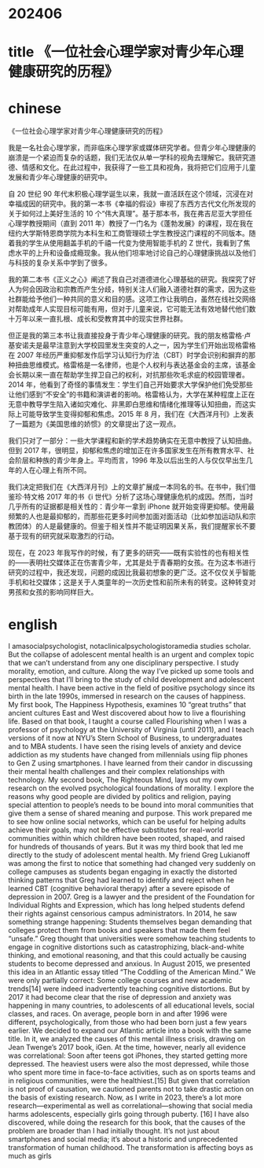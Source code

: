 
# 202406

# title  《一位社会心理学家对青少年心理健康研究的历程》

# chinese 

《一位社会心理学家对青少年心理健康研究的历程》

我是一名社会心理学家，而非临床心理学家或媒体研究学者。但青少年心理健康的崩溃是一个紧迫而复杂的话题，我们无法仅从单一学科的视角去理解它。我研究道德、情感和文化。在此过程中，我获得了一些工具和视角，我将把它们应用于儿童发展和青少年心理健康的研究中。

自 20 世纪 90 年代末积极心理学诞生以来，我就一直活跃在这个领域，沉浸在对幸福成因的研究中。我的第一本书《幸福的假设》审视了东西方古代文化所发现的关于如何过上美好生活的 10 个“伟大真理”。基于那本书，我在弗吉尼亚大学担任心理学教授期间（直到 2011 年）教授了一门名为《蓬勃发展》的课程，现在我在纽约大学斯特恩商学院为本科生和工商管理硕士学生教授这门课程的不同版本。随着我的学生从使用翻盖手机的千禧一代变为使用智能手机的 Z 世代，我看到了焦虑水平的上升和设备成瘾现象。我从他们坦率地讨论自己的心理健康挑战以及他们与科技的复杂关系中学到了很多。

我的第二本书《正义之心》阐述了我自己对道德进化心理基础的研究。我探究了好人为何会因政治和宗教而产生分歧，特别关注人们融入道德社群的需求，因为这些社群能给予他们一种共同的意义和目的感。这项工作让我明白，虽然在线社交网络对帮助成年人实现目标可能有用，但对于儿童来说，它可能无法有效地替代他们数十万年以来一直扎根、成长和受教育其中的现实世界社群。

但正是我的第三本书让我直接投身于青少年心理健康的研究。我的朋友格雷格·卢基安诺夫是最早注意到大学校园里发生突变的人之一，因为学生们开始出现格雷格在 2007 年经历严重抑郁发作后学习认知行为疗法（CBT）时学会识别和摒弃的那种扭曲思维模式。格雷格是一名律师，也是个人权利与表达基金会的主席，该基金会长期以来一直在帮助学生捍卫自己的权利，对抗那些吹毛求疵的校园管理者。2014 年，他看到了奇怪的事情发生：学生们自己开始要求大学保护他们免受那些让他们感到“不安全”的书籍和演讲者的影响。格雷格认为，大学在某种程度上正在无意中教导学生陷入诸如灾难化、非黑即白思维和情绪化推理等认知扭曲，而这实际上可能导致学生变得抑郁和焦虑。2015 年 8 月，我们在《大西洋月刊》上发表了一篇题为《美国思维的娇惯》的文章提出了这一观点。

我们只对了一部分：一些大学课程和新的学术趋势确实在无意中教授了认知扭曲。但到 2017 年，很明显，抑郁和焦虑的增加正在许多国家发生在所有教育水平、社会阶层和种族的青少年身上。平均而言，1996 年及以后出生的人与仅仅早出生几年的人在心理上有所不同。

我们决定把我们在《大西洋月刊》上的文章扩展成一本同名的书。在书中，我们借鉴珍·特文格 2017 年的书《i 世代》分析了这场心理健康危机的成因。然而，当时几乎所有的证据都是相关性的：青少年一拿到 iPhone 就开始变得更抑郁。使用最频繁的人也是最抑郁的，而那些花更多时间参加面对面活动（比如参加运动队和宗教团体）的人是最健康的。但鉴于相关性并不能证明因果关系，我们提醒家长不要基于现有的研究就采取激烈的行动。

现在，在 2023 年我写作的时候，有了更多的研究——既有实验性的也有相关性的——表明社交媒体正在伤害青少年，尤其是处于青春期的女孩。在为这本书进行研究的过程中，我还发现，问题的成因比我最初想象的更广泛。这不仅仅关乎智能手机和社交媒体；这是关于人类童年的一次历史性和前所未有的转变。这种转变对男孩和女孩的影响同样巨大。

# english
I amasocialpsychologist, notaclinicalpsychologistoramedia
studies scholar. But the collapse of adolescent mental health is an urgent
and complex topic that we can’t understand from any one disciplinary
perspective. I study morality, emotion, and culture. Along the way I’ve
picked up some tools and perspectives that I’ll bring to the study of child
development and adolescent mental health.
I have been active in the field of positive psychology since its birth in
the late 1990s, immersed in research on the causes of happiness. My first
book, The Happiness Hypothesis, examines 10 “great truths” that ancient
cultures East and West discovered about how to live a flourishing life.
Based on that book, I taught a course called Flourishing when I was a
professor of psychology at the University of Virginia (until 2011), and I
teach versions of it now at NYU’s Stern School of Business, to
undergraduates and to MBA students. I have seen the rising levels of
anxiety and device addiction as my students have changed from millennials
using flip phones to Gen Z using smartphones. I have learned from their
candor in discussing their mental health challenges and their complex
relationships with technology.
My second book, The Righteous Mind, lays out my own research on the
evolved psychological foundations of morality. I explore the reasons why
good people are divided by politics and religion, paying special attention to
people’s needs to be bound into moral communities that give them a sense
of shared meaning and purpose. This work prepared me to see how online
social networks, which can be useful for helping adults achieve their goals,
may not be effective substitutes for real-world communities within which
children have been rooted, shaped, and raised for hundreds of thousands of
years.
But it was my third book that led me directly to the study of adolescent
mental health. My friend Greg Lukianoff was among the first to notice that
something had changed very suddenly on college campuses as students
began engaging in exactly the distorted thinking patterns that Greg had
learned to identify and reject when he learned CBT (cognitive behavioral
therapy) after a severe episode of depression in 2007. Greg is a lawyer and
the president of the Foundation for Individual Rights and Expression, which
has long helped students defend their rights against censorious campus
administrators. In 2014, he saw something strange happening: Students
themselves began demanding that colleges protect them from books and
speakers that made them feel “unsafe.” Greg thought that universities were
somehow teaching students to engage in cognitive distortions such as
catastrophizing, black-and-white thinking, and emotional reasoning, and
that this could actually be causing students to become depressed and
anxious. In August 2015, we presented this idea in an Atlantic essay titled
“The Coddling of the American Mind.”
We were only partially correct: Some college courses and new
academic trends[14] were indeed inadvertently teaching cognitive
distortions. But by 2017 it had become clear that the rise of depression and
anxiety was happening in many countries, to adolescents of all educational
levels, social classes, and races. On average, people born in and after 1996
were different, psychologically, from those who had been born just a few
years earlier.
We decided to expand our Atlantic article into a book with the same
title. In it, we analyzed the causes of this mental illness crisis, drawing on
Jean Twenge’s 2017 book, iGen. At the time, however, nearly all evidence
was correlational: Soon after teens got iPhones, they started getting more
depressed. The heaviest users were also the most depressed, while those
who spent more time in face-to-face activities, such as on sports teams and
in religious communities, were the healthiest.[15] But given that correlation
is not proof of causation, we cautioned parents not to take drastic action on
the basis of existing research.
Now, as I write in 2023, there’s a lot more research—experimental as
well as correlational—showing that social media harms adolescents,
especially girls going through puberty.
[16] I have also discovered, while
doing the research for this book, that the causes of the problem are broader
than I had initially thought. It’s not just about smartphones and social
media; it’s about a historic and unprecedented transformation of human
childhood. The transformation is affecting boys as much as girls
